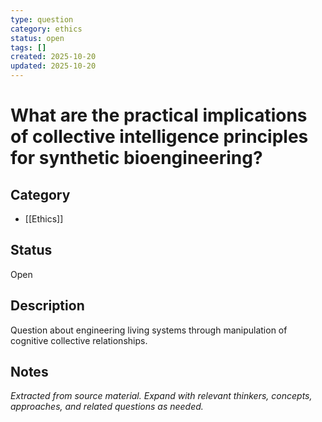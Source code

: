 ```yaml
---
type: question
category: ethics
status: open
tags: []
created: 2025-10-20
updated: 2025-10-20
---
```


# What are the practical implications of collective intelligence principles for synthetic bioengineering?

## Category

- [[Ethics]]

## Status

Open

## Description

Question about engineering living systems through manipulation of cognitive collective relationships.

## Notes

*Extracted from source material. Expand with relevant thinkers, concepts, approaches, and related questions as needed.*
